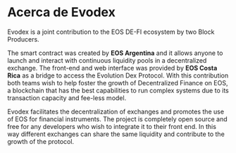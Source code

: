 # Acerca de Evodex

Evodex is a joint contribution to the EOS DE-FI ecosystem by two Block Producers.

The smart contract was created by **EOS Argentina** and it allows anyone to launch and interact with continuous liquidity pools in a decentralized exchange. The front-end and web interface was provided by **EOS Costa Rica** as a bridge to access the Evolution Dex Protocol. With this contribution both teams wish to help foster the growth of Decentralized Finance on EOS, a blockchain that has the best capabilities to run complex systems due to its transaction capacity and fee-less model.

Evodex facilitates the decentralization of exchanges and promotes the use of EOS for financial instruments. The project is completely open source and free for any developers who wish to integrate it to their front end. In this way different exchanges can share the same liquidity and contribute to the growth of the protocol.
